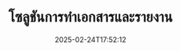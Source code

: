 ---
############################# Static ############################
layout: "family"
date:  2025-02-24T17:52:12
draft: false

product: "Assembly"
product_tag: "assembly"

lang: th

############################# Head ############################
head_title: "API & แอพการจัดทำเอกสารออนไลน์ GroupDocs สำหรับ .NET, Java, Node.js"
head_description: "โซลูชันการจัดทำเอกสารอัตโนมัติและการรายงานแบบครบวงจรสำหรับแอพพลิเคชัน .NET, Java และ Node.js สร้างเอกสารทั่วไปจากเทมเพลตและข้อมูลที่กำหนด."

############################# Header ############################
title: "โซลูชันการทำเอกสารและรายงาน"
description:  |
  สร้างรายงานที่ละเอียดได้ด้วยเทมเพลตและแหล่งข้อมูลด้วยแอปพลิเคชันและ API แบบข้ามแพลตฟอร์มของเรา

  สร้างรายงานในรูปแบบต่างๆ เช่น Word, Excel, งานนำเสนอ และอีกมากมายโดยใช้เทมเพลตที่มีรูปร่างที่ปรับเปลี่ยนได้

  กรอกข้อมูลในกราฟ บาร์โค้ด ตาราง และองค์ประกอบอื่นๆ ด้วยข้อมูลจากแหล่งต่างๆ เช่น JSON, XML, CSV เป็นต้น

############################# Supported Platforms ###############################
supported_platforms:
  enable: true
  head_title: "เลือกแพลตฟอร์มของคุณ"
  title: "ความเป็นอิสระของแพลตฟอร์ม"
  description: "GroupDocs.Assembly รองรับระบบปฏิบัติการและเฟรมเวิร์กต่อไปนี้:"
  details_link_title: "เรียนรู้เพิ่มเติม"

  items:
    # items loop
    - title: ".NET"
      description: GroupDocs.Assembly .NET 
      color: "blue"
      tag: "net"
      link: "/assembly/net/"
      features_link: "https://docs.groupdocs.com/assembly/net/system-requirements/"
      features:
          # features loop
          - rows: "3"
            content: |
                    .NET Framework 2.0 or higher <br> Mono Framework 1.2 or higher
      
          # features loop
          - rows: "4"
            content: |
                    Windows Desktop <br> Windows Server <br> Microsoft Azure <br> Linux
      
          # features loop
          - rows: "3"
            content: |
                    Microsoft Visual Studio <br> Xamarin.Android <br> MonoDevelop
      
          # features loop
          - rows: "1"
            content: |
                    50+ file formats
      

    # items loop
    - title: "Java"
      description: GroupDocs.Assembly Java
      color: "red"
      tag: "java"
      link: "/assembly/java/"
      features_link: "https://docs.groupdocs.com/assembly/java/system-requirements/"
      features:
          # features loop
          - rows: "3"
            content: |
                    Java 7 (1.7) or higher
      
          # features loop
          - rows: "4"
            content: |
                    Windows Desktop <br> Windows Server <br> Linux <br> Mac OS
      
          # features loop
          - rows: "3"
            content: |
                   NetBeans <br> IntelliJ IDEA <br> Eclipse 
      
          # features loop
          - rows: "1"
            content: |
                    50+ file formats

    # items loop
    - title: "Node.js"
      description: GroupDocs.Assembly "Node.js
      color: "green"
      tag: "nodejs-java"
      link: "/assembly/nodejs-java/"
      features_link: "https://docs.groupdocs.com/assembly/nodejs-java/system-requirements/"
      features:
          # features loop
          - rows: "3"
            content: |
                    Node.js 16+ and J2SE 8.0 (1.8)+
      
          # features loop
          - rows: "4"
            content: |
                    Windows <br> Linux <br> Mac OS
      
          # features loop
          - rows: "3"
            content: |
                    Atom <br> Visual Studio Code <br> โปรแกรมแก้ไขข้อความอื่นๆ
      
          # features loop
          - rows: "1"
            content: |
                    50+ file formats


############################# Features ###############################
features:
  enable: true
  title: "ฟีเจอร์หลักของ GroupDocs.Assembly"
  description: "โซลูชันนี้ช่วยให้คุณสร้างรายงานในรูปแบบเอกสารยอดนิยมที่กรอกข้อมูลอัตโนมัติด้วยข้อมูลทางธุรกิจของคุณ ปรับกระบวนการสร้างเอกสารของคุณอัตโนมัติอย่างมีประสิทธิภาพ"

  items:
    # items loop
    - icon: "additional"
      title: "กรอกเทมเพลตด้วยข้อมูล"
      content: "กรอกรายงานโดยใช้ข้อมูลจากแหล่งข้อมูลที่รองรับ"

    # items loop
    - icon: "manipulate"
      title: "การทำเครื่องหมายที่ยืดหยุ่น"
      content: "เพิ่มข้อมูลลงในเอกสารในวิธีที่ปรับแต่งได้"

    # items loop
    - icon: "structure"
      title: "ฟีเจอร์เอกสารพื้นฐาน"
      content: "แสดงข้อมูลโดยใช้ตาราง กราฟ และบาร์โค้ด"

    # items loop
    - icon: "merge"
      title: "รูปแบบที่เป็นที่นิยมทั้งหมด"
      content: "รองรับรูปแบบเอกสารที่ใช้กันทั่วไปทั้งหมด"

############################# Code samples ############################
code_samples:
  enable: true
  title: "สร้างรายงานที่ปรับแต่งได้ดี"
  description: "GroupDocs.Assembly ตัวอย่างโค้ด"
  items:
    # code sample loop
    - title: "การใช้บาร์โค้ดที่สร้างขึ้น"
      content: |
       GroupDocs.Assembly อนุญาตให้มีการทำเครื่องหมายบาร์โค้ดในเทมเพลตรายงาน เมื่อสร้างรายงาน บาร์โค้ดจะถูกสร้างขึ้นตามเครื่องหมายและข้อมูลที่ให้ กำหนดเส้นทางไปยังเทมเพลตที่มีข้อความ วัตถุข้อมูล และการทำเครื่องหมาย นอกจากนี้ ยังต้องระบุแหล่งข้อมูลเพื่อเติมข้อมูลของบาร์โค้ด
      samples:
        - language: "C#"
          color: "blue"
          content: |
            ```csharp {style=abap}   
            // สร้างอินสแตนซ์ของคลาส DocumentAssembler
            DocumentAssembler assembler = new DocumentAssembler();

            //ระบุเส้นทางไปยังเทมเพลต
            var tmp_path = "barcode_template.docx";

            //ระบุเส้นทางสำหรับเอกสารผลลัพธ์
            var res_path = "result.docx";

            //สร้างอินสแตนซ์ของแหล่งข้อมูล
            var data = new DataSourceInfo(DataLayer.GetCustomerData(), "customer");

            //เรียก AssembleDocument เพื่อสร้างรายงาน
            assembler.AssembleDocument(tmp_path, res_path, data);

            ```
        - language: "Java"
          color: "red"
          content: |
            ```java {style=abap}   
            // สร้างอินสแตนซ์ของคลาส DocumentAssembler
            DocumentAssembler assembler = new DocumentAssembler();
            
            //ระบุเส้นทางไปยังเทมเพลต
            String tmp_path = "barcode_template.docx";

            //ระบุเส้นทางสำหรับเอกสารผลลัพธ์
            String res_path = "result.docx";

            //สร้างอินสแตนซ์ของแหล่งข้อมูล
            DataSourceInfo data = new DataSourceInfo(new DataStorage(), null);

            // เรียก AssembleDocument เพื่อสร้างรายงาน
            assembler.assembleDocument(tmp_path, res_path, data);

            ```
        - language: "TypeScript"
          color: "green"
          content: |
            ```javascript {style=abap}   
            const assemblyLib = require('@groupdocs/groupdocs.assembly');

            // สร้างอินสแตนซ์ของคลาส DocumentAssembler
            const assembler = new assemblyLib.DocumentAssembler();
            
            //ระบุเส้นทางไปยังเทมเพลต
            const tmp_path = "barcode_template.docx";

            //ระบุเส้นทางสำหรับเอกสารผลลัพธ์
            const res_path = "result.docx";

            //สร้างอินสแตนซ์ของแหล่งข้อมูล
            const data = new assemblyLib.DataSourceInfo(new assemblyLib.DataStorage(), null);

            // เรียก AssembleDocument เพื่อสร้างรายงาน
            assembler.assembleDocument(tmp_path, res_path, data);

            ```


############################# Supported Formats ###############################
formats:
  enable: true
  title: "รองรับรูปแบบไฟล์ 50+ รูปแบบ"
  description: "GroupDocs.Assembly ทำงานร่วมกับไฟล์รูปแบบยอดนิยมเกือบทั้งหมด"

############################# Metrics ###############################
metrics:
  enable: true
  title: "สถิติผลิตภัณฑ์ของเรา"
  description: "สำรวจเมตริกผลิตภัณฑ์เพื่อตรวจสอบความก้าวหน้า ผลกระทบ และการเติบโตของเรา"

  items:
    # items loop
    - number: "50+"
      title: "รูปแบบที่รองรับ"
      content: "เรารองรับรูปแบบเอกสารที่ใช้กันมากกว่า 50 รูปแบบ"

    # items loop
    - number: "650k"
      title: "การดาวน์โหลด NuGet"
      content: "GroupDocs.Assembly สำหรับ .NET เป็นไลบรารีที่ได้รับความนิยมมากกว่า 650,000 ครั้งที่ทำการดาวน์โหลดจาก NuGet"

    # items loop
    - number: "18k"
      title: "การดาวน์โหลด Maven"
      content: "นักพัฒนา Java ได้ดาวน์โหลด GroupDocs.Assembly บน Maven มากกว่า 18,000 ครั้ง"

    # items loop
    - number: "150+"
      title: "ลูกค้าที่พอใจ"
      content: "ผลิตภัณฑ์ของเราได้รับความไว้วางใจจากนักพัฒนาทั่วไปและบริษัทชั้นนำจากทั่วโลกในการสร้างโซลูชันที่สร้างสรรค์"


############################# Customers ###############################
customers:
  enable: true
  title: "ลูกค้าที่พอใจของเรา"
  description: "ห้องสมุด GroupDocs ถูกใช้โดยแบรนด์ที่มีชื่อเสียงและเป็นที่เคารพนับถือมากที่สุดทั่วโลก"

  items:
    # items loop
    - title: "BenQ Corporation"
      logo: "benq"
      
    # items loop
    - title: "Nasdaq Stock Market"
      logo: "nasdaq"
      
    # items loop
    - title: "AT&T Inc."
      logo: "att"
      
    # items loop
    - title: "Customer logo AstraZeneca"
      logo: "astrazeneca"
      
    # items loop
    - title: "Central Bank of Argentina"
      logo: "argentinacentralbank"
      
    # items loop
    - title: "Roche Holding AG"
      logo: "roche"
      
    # items loop
    - title: "Capita"
      logo: "capita"
      
    # items loop
    - title: "Axa S.A."
      logo: "axa"
      
    # items loop
    - title: "Instructure Inc."
      logo: "instructure"
      
    # items loop
    - title: "Wipro"
      logo: "wipro"


############################# Actions ###############################
actions:
  enable: true
  title: "พร้อมเริ่มต้นแล้วหรือยัง?"
  description: "ทดสอบฟีเจอร์ของ GroupDocs.Assembly ฟรีบนแพลตฟอร์มของคุณ"

  items:
    # items loop
    - title: ".NET"
      color: "blue"
      link: "/assembly/net/"

    # items loop
    - title: "Java"
      color: "red"
      link: "/assembly/java/"

    # items loop
    - title: "Node.js via Java"
      color: "green"
      link: "/assembly/nodejs-java/"

############################# FAQ ###############################
faq:
  enable: true
  title: "คำถามที่พบบ่อย"
  description: "เรียกดูคำถามที่พบบ่อยของเรา"

  items:
    # items loop
    - question: "GroupDocs.Assembly ต้องการไลบรารีภายนอกสำหรับการสร้างเอกสารหรือไม่?"
      answer: "ไม่, GroupDocs.Assembly ทำงานอย่างอิสระและไม่ต้องการไลบรารีของบุคคลที่สามเช่น Adobe Acrobat หรือ Microsoft Office"

    # items loop
    - question: "ฉันสามารถทดสอบฟีเจอร์ของ GroupDocs.Assembly ก่อนทำการซื้อได้หรือไม่?"
      answer: "ใช่, คุณสามารถ! GroupDocs.Assembly มีการทดลองใช้ฟรี ติดตั้งและสำรวจฟีเจอร์ของมัน รุ่นทดลองใช้ฟรีจะเพิ่ม 'ป้ายการทดลอง' ลงในเอกสารของคุณและประมวลผลเฉพาะหน้าแรก 3 หน้า สำหรับประสบการณ์ที่สมบูรณ์แบบ ได้รับใบอนุญาตชั่วคราวฟรี 30 วันเพื่อเข้าถึงฟีเจอร์ทั้งหมด รายละเอียดเพิ่มเติมมีอยู่ภายใต้ [ใบอนุญาตชั่วคราว](https://purchase.groupdocs.com/temporary-license/)"

    # items loop
    - question: "มีประเภทใบอนุญาตใดบ้าง?"
      answer: "กำลังมองหาใบอนุญาต GroupDocs.Assembly หรือไม่? เรามีตัวเลือกที่หลากหลายให้เหมาะสมกับความต้องการของคุณ เลือกตามขนาดทีม สถานที่ติดตั้ง (สำนักงานเดียวหรือระยะไกล) และคุณต้องการแบ่งปัน SDK/API กับลูกค้าเพื่อทำการแจกจ่ายหรือไม่หรือไม่ นอกจากนี้ยังเลือกใบอนุญาตการใช้งานรายเดือนที่มีแผนการจับเมตริก—จ่ายเฉพาะสำหรับสิ่งที่คุณใช้ ค้นหาตัวเลือกที่ดีที่สุดสำหรับคุณที่ [ราคา](https://purchase.groupdocs.com/pricing/assembly/net/)"

############################# Cloud Links ###############################
cloud_links:
  enable: true
  title: "GroupDocs.Assembly API แบบ Low-Code"
  description: "สร้างเอกสารโดยใช้แอปพลิเคชันของคุณผ่าน REST API ที่ใช้คลาวด์ของเรา"
  
  items:
    # items loop
    - title: "GroupDocs.Assembly Cloud for cURL"
      content: "ใช้ cURL RESTful API เพื่อเพิ่มข้อมูลลงใน Word, Excel, PowerPoint และเทมเพลตอื่นๆ อีกมากมาย"
      icon: "groupdocs_assembly-for-curl"
      link: "https://products.groupdocs.cloud/assembly/curl"

    # items loop
    - title: "GroupDocs.Assembly Cloud for .NET"
      content: "เพิ่มประสิทธิภาพแอปพลิเคชัน .NET ของคุณโดยการสร้างรายงานผ่าน Cloud SDK แสดงข้อมูลธุรกิจในรูปแบบที่กำหนดเอง"
      icon: "groupdocs_assembly-for-net"
      link: "https://products.groupdocs.cloud/assembly/net"

    # items loop
    - title: "GroupDocs.Assembly Cloud for Java"
      content: "GroupDocs.Assembly SDK มีตัวเลือกต่างๆ สำหรับแอปพลิเคชัน Java ในการสร้างเอกสารประเภทต่างๆ"
      icon: "groupdocs_assembly-for-java"
      link: "https://products.groupdocs.cloud/assembly/java"

############################# App links ###############################
app_links:
  enable: true
  title: "GroupDocs.Assembly แอปพลิเคชันเว็บ"
  description: "GroupDocs.Assembly มีแอปพลิเคชันเว็บฟรีสำหรับการสร้างเอกสาร คุณสามารถประมวลผลไฟล์รูปแบบยอดนิยมกว่า 50 รูปแบบได้โดยตรงในเบราว์เซอร์ของคุณ ฟรี"

  items:
    # items loop
    - title: "GroupDocs.Assembly Total"
      content: "สร้างรายงานใน Excel, Word, PowerPoint และไฟล์ประเภทอื่นๆ โดยตรงจากเบราว์เซอร์ของคุณ"
      icon: "groupdocs_watermark-app"
      link: "https://products.groupdocs.app/assembly/total"

    # items loop
    - title: "GroupDocs.Assembly Word"
      content: "สร้างเอกสาร Microsoft Word จากเทมเพลตและแหล่งข้อมูล"
      icon: "groupdocs_words-app"
      link: "https://products.groupdocs.app/assembly/docx"

    # items loop
    - title: "GroupDocs.Assembly Excel"
      content: "อัปโหลดเทมเพลตและแหล่งข้อมูลเพื่อสร้างรายงาน Excel ฟรี"
      icon: "groupdocs_pdf-app"
      link: "https://products.groupdocs.app/assembly/xlsx"


      


---